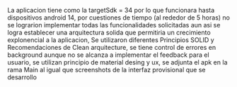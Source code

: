 La aplicacion tiene como la  targetSdk = 34 por lo que funcionara hasta dispositivos android 14,
por cuestiones de tiempo (al rededor de 5 horas) no se lograrion implementar todas las funcionalidades solicitadas aun asi se logra establecer una arquitectura solida que permitiria un crecimiento explonencial a la aplicacion,
Se utilizaron diferentes Principios SOLID y Recomendaciones de Clean arquitecture,
se tiene control de errores en background aunque no se alcanza a implementar el feedback para el usuario,
se utilizan principio de material desing y ux,
se adjunta el apk en la rama Main al igual que screenshots de la interfaz provisional que se desarrollo
